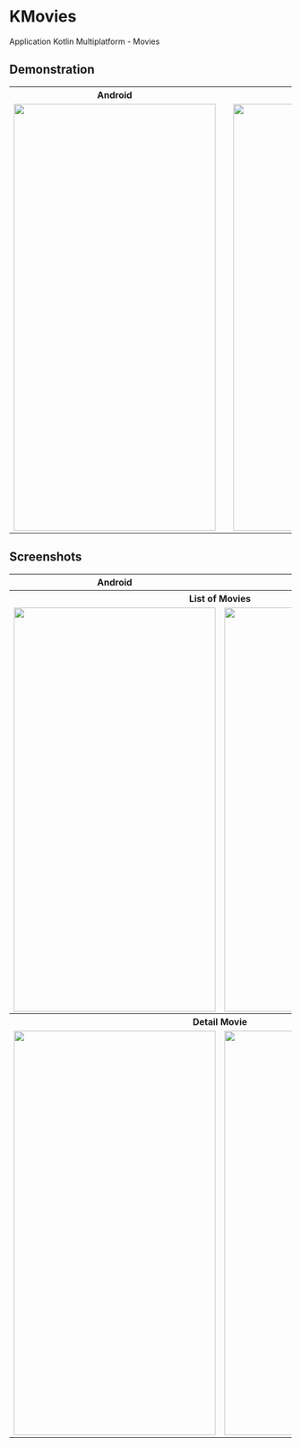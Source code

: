 # KMovies
Application Kotlin Multiplatform - Movies

## Demonstration
<table>
    <th align="center">Android</th>
    <th> </th>
    <th align="center">iOS</th>
    <tr>
        <td align="center"><img src="https://videoapi-muybridge.vimeocdn.com/animated-thumbnails/image/e7b28257-2e44-49a1-9856-34a45f56353e.gif?ClientID=vimeo-core-prod&Date=1683148494&Signature=bc558a0e1d5c474d4639bba8be6ffce8d28308d1" width=360 height=760 /></td>
        <td> </td>
        <td align="center"><img src="https://videoapi-muybridge.vimeocdn.com/animated-thumbnails/image/20f7f438-4b0f-43ad-ad82-c9bab065d148.gif?ClientID=vimeo-core-prod&Date=1683148552&Signature=ed916d8d0aee3bfc912b25b2dcde344eaa06e0fb" width=360 height=760 /></td>
    </tr>
</table>

## Screenshots
<table>
    <tr>
        <th align="center">Android</th>
        <th align="center">iOS</th>
    </tr>
    <tr>
        <th align="center" colspan="2"> List of Movies </th>
    </tr>
    <tr>
        <td align="center"><img src="https://i.imgur.com/uXd1RpV.jpg" width=360 height=720></td>
        <td align="center"><img src="https://i.imgur.com/zvK66c2.png" width=360 height=720></td>
    </tr>
    <tr> </tr>
    <tr>
        <th align="center" colspan="2"> Detail Movie </th>
    </tr>
    <tr>
        <td align="center"><img src="https://i.imgur.com/XfSHyey.png" width=360 height=720></td>
        <td align="center"><img src="https://i.imgur.com/2zfndwZ.png" width=360 height=720></td>
    </tr>
</table>
